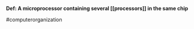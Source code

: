 **Def: A microprocessor containing several [[processors]] in the same chip**

#computerorganization 